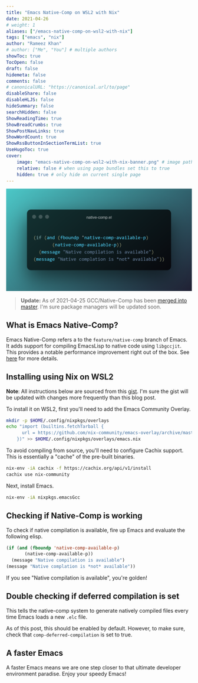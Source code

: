 ```yaml
---
title: "Emacs Native-Comp on WSL2 with Nix"
date: 2021-04-26
# weight: 1
aliases: ["/emacs-native-comp-on-wsl2-with-nix"]
tags: ["emacs", "nix"]
author: "Rameez Khan"
# author: ["Me", "You"] # multiple authors
showToc: true
TocOpen: false
draft: false
hidemeta: false
comments: false
# canonicalURL: "https://canonical.url/to/page"
disableShare: false
disableHLJS: false
hideSummary: false
searchHidden: false
ShowReadingTime: true
ShowBreadCrumbs: true
ShowPostNavLinks: true
ShowWordCount: true
ShowRssButtonInSectionTermList: true
UseHugoToc: true
cover:
    image: "emacs-native-comp-on-wsl2-with-nix-banner.png" # image path/url
    relative: false # when using page bundles set this to true
    hidden: true # only hide on current single page
---
```


![Banner](emacs-native-comp-on-wsl2-with-nix-banner.png)

> **Update:** As of 2021-04-25 GCC/Native-Comp has been [merged into master](https://lists.gnu.org/archive/html/emacs-devel/2021-04/msg01175.html). 
> I'm sure package managers will be updated soon. 

## What is Emacs Native-Comp?
Emacs Native-Comp refers a to the `feature/native-comp` branch of Emacs. It adds support for compiling
EmacsLisp to native code using `libgccjit`. This provides a notable performance improvement right out
of the box. See [here](https://www.emacswiki.org/emacs/GccEmacs) for more details.

## Installing using Nix on WSL2

**Note**: All instructions below are sourced from this [gist](https://gist.github.com/mjlbach/179cf58e1b6f5afcb9a99d4aaf54f549). I'm sure the gist will be updated with changes more frequently than
this blog post.

To install it on WSL2, first you'll need to add the Emacs Community Overlay.
```bash
mkdir -p $HOME/.config/nixpkgs/overlays
echo "import (builtins.fetchTarball {
      url = https://github.com/nix-community/emacs-overlay/archive/master.tar.gz;
    })" >> $HOME/.config/nixpkgs/overlays/emacs.nix
```

To avoid compiling from source, you'll need to configure Cachix support. This is essentially a "cache" of the 
pre-built binaries.
```bash
nix-env -iA cachix -f https://cachix.org/api/v1/install
cachix use nix-community
```

Next, install Emacs.
```bash
nix-env -iA nixpkgs.emacsGcc
```

## Checking if Native-Comp is working
To check if native compilation is available, fire up Emacs and evaluate the following elisp.
```lisp
(if (and (fboundp 'native-comp-available-p)
       (native-comp-available-p))
  (message "Native compilation is available")
(message "Native complation is *not* available"))
```
If you see "Native compilation is available", you're golden!

## Double checking if deferred compilation is set
This tells the native-comp system to generate natively compiled files every time Emacs loads a new `.elc`
file. 

As of this post, this should be enabled by default. However, to make sure, check that `comp-deferred-compilation` is set to true.

## A faster Emacs
A faster Emacs means we are one step closer to that ultimate developer environment paradise. Enjoy your speedy Emacs!
